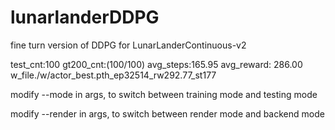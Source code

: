 # lunarlanderDDPG
fine turn version of DDPG for LunarLanderContinuous-v2


test_cnt:100 gt200_cnt:(100/100) avg_steps:165.95 avg_reward: 286.00 w_file./w/actor_best.pth_ep32514_rw292.77_st177


modify --mode in args, to switch between training mode and testing mode

modify --render in args, to switch between render mode and backend mode
